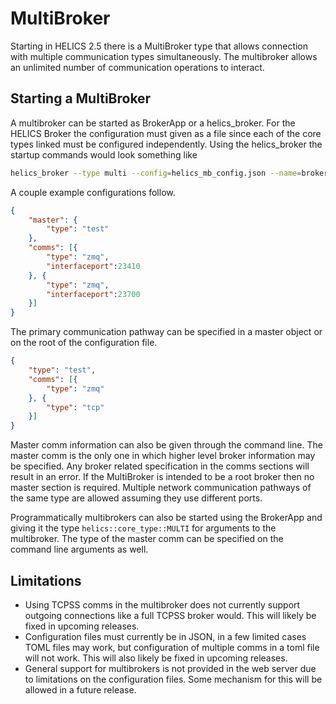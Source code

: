# MultiBroker

Starting in HELICS 2.5 there is a MultiBroker type that allows connection with multiple communication types simultaneously.  The multibroker allows an unlimited number of communication operations to interact.  

## Starting a MultiBroker
A multibroker can be started as  BrokerApp or a helics_broker. For the HELICS Broker the configuration must given as a file since each of the core types linked must be configured independently.  Using the helics_broker the startup commands would look something like
```sh
helics_broker --type multi --config=helics_mb_config.json --name=broker1
```

A couple example configurations follow.

```json
{
	"master": {
		"type": "test"
	},
	"comms": [{
		"type": "zmq",
        "interfaceport":23410
	}, {
		"type": "zmq",
        "interfaceport":23700
	}]
}
```
The primary communication pathway can be specified in a master object or on the root of the configuration file.
```json
{
    "type": "test",
	"comms": [{
		"type": "zmq"
	}, {
		"type": "tcp"
	}]
}
```

Master comm information can also be given through the command line.  The master comm is the only one in which higher level broker information may be specified.  Any broker related specification in the comms sections will result in an error.   If the MultiBroker is intended to be a root broker then no master section is required.  Multiple network communication pathways of the same type are allowed assuming they use different ports.

Programmatically multibrokers can also be started using the BrokerApp and giving it the type `helics::core_type::MULTI` for arguments to the multibroker. The type of the master comm can be specified on the command line arguments as well.  

## Limitations 
-   Using TCPSS comms in the multibroker does not currently support outgoing connections like a full TCPSS broker would.  This will likely be fixed in upcoming releases.  
-   Configuration files must currently be in JSON, in a few limited cases TOML files may work, but configuration of multiple comms in a toml file will not work. This will also likely be fixed in upcoming releases.
-   General support for multibrokers is not provided in the web server due to limitations on the configuration files.  Some mechanism for this will be allowed in a future release.
